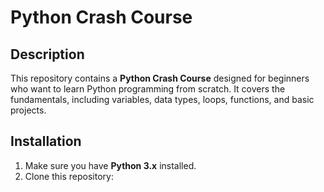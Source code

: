 # Python Crash Course

## Description
This repository contains a **Python Crash Course** designed for beginners who want to learn Python programming from scratch. It covers the fundamentals, including variables, data types, loops, functions, and basic projects.

## Installation
1. Make sure you have **Python 3.x** installed.  
2. Clone this repository:  
```bash

